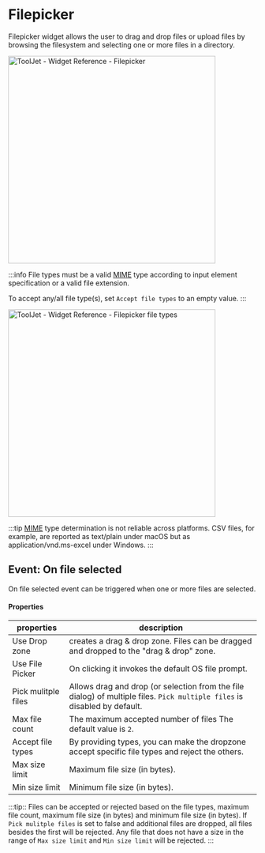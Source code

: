 # Filepicker

Filepicker widget allows the user to drag and drop files or upload files by browsing the filesystem and selecting one or more files in a directory.

<img class="screenshot-full" src="/img/widgets/filepicker/filepicker.gif" alt="ToolJet - Widget Reference - Filepicker " height="420"/>

:::info
 File types must be a valid [MIME](https://developer.mozilla.org/en-US/docs/Web/HTTP/Basics_of_HTTP/MIME_types/Common_types) type according to input element specification or a valid file extension.

 To accept any/all file type(s), set `Accept file types` to an empty value.
:::

<img class="screenshot-full" src="/img/widgets/filepicker/file-types.gif" alt="ToolJet - Widget Reference - Filepicker file types " height="420"/>

:::tip
[MIME](https://developer.mozilla.org/en-US/docs/Web/HTTP/Basics_of_HTTP/MIME_types/Common_types) type determination is not reliable across platforms. CSV files, for example, are reported as text/plain under macOS but as application/vnd.ms-excel under Windows.
:::

## Event: On file selected

On file selected event can be triggered when one or more files are selected.


#### Properties

| properties      | description |
| ----------- | ----------- |
| Use Drop zone | creates a drag & drop zone. Files can be dragged and dropped to the "drag & drop" zone. |
| Use File Picker | On clicking it invokes the default OS file prompt.|
| Pick mulitple files | Allows drag and drop (or selection from the file dialog) of multiple files. `Pick multiple files` is disabled by default. |
| Max file count | The maximum accepted number of files The default value is `2`.|
| Accept file types| By providing types, you can make the dropzone accept specific file types and reject the others. |
| Max size limit| Maximum file size (in bytes).|
| Min size limit| Minimum file size (in bytes).|

:::tip::
Files can be accepted or rejected based on the file types, maximum file count, maximum file size (in bytes) and minimum file size (in bytes).
If `Pick mulitple files` is set to false and additional files are dropped, all files besides the first will be rejected. 
Any file that does not have a size in the range of `Max size limit` and `Min size limit` will be rejected.
:::
